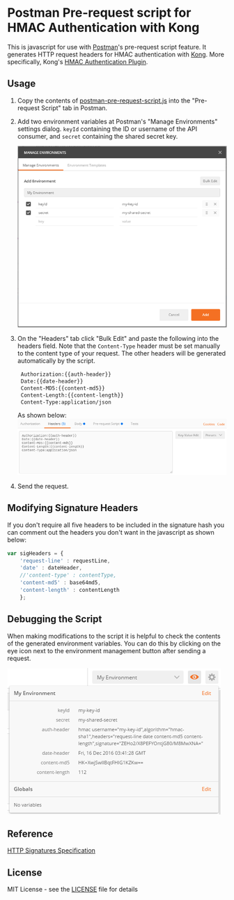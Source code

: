 # Postman Pre-request script for HMAC Authentication with Kong
This is javascript for use with [Postman](https://www.getpostman.com/)'s pre-request script feature.
It generates HTTP request headers for HMAC authentication with [Kong](https://getkong.org/).
More specifically, Kong's [HMAC Authentication Plugin](https://getkong.org/plugins/hmac-authentication/).

## Usage

1. Copy the contents of [postman-pre-request-script.js](postman-pre-request-script.js) into the "Pre-request Script" tab in Postman.
2. Add two environment variables at Postman's "Manage Environments" settings dialog. `keyId` containing the ID or username of the API consumer, and `secret` containing the shared secret key.

    ![Manage Environments](/screenshots/postman-manage-env.png?raw=true)
3. On the "Headers" tab click "Bulk Edit" and paste the following into the headers field. Note that the `Content-Type` header must be set manually to the content type of your request. The other headers will be generated automatically by the script.

        Authorization:{{auth-header}}
        Date:{{date-header}}
        Content-MD5:{{content-md5}}
        Content-Length:{{content-length}}
        Content-Type:application/json 
    As shown below:
    ![Headers](/screenshots/postman-headers.png?raw=true)
4. Send the request. 

## Modifying Signature Headers
If you don't require all five headers to be included in the signature hash you can comment out the headers you don't want in the javascript as shown below:
```javascript
var sigHeaders = {
    'request-line' : requestLine,
    'date' : dateHeader,
    //'content-type' : contentType,
    'content-md5' : base64md5,
    'content-length' : contentLength
    };
```  

## Debugging the Script

When making modifications to the script it is helpful to check the contents of the generated environment variables. You can do this by clicking on the eye icon next to the environment management button after sending a request.

![Headers](/screenshots/postman-env-vars.png?raw=true)

## Reference

[HTTP Signatures Specification](https://tools.ietf.org/html/draft-cavage-http-signatures-00)

## License

MIT License - see the [LICENSE](LICENSE) file for details